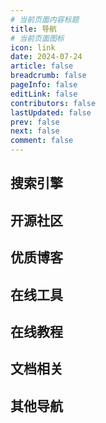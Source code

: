 ```yaml
---
# 当前页面内容标题
title: 导航
# 当前页面图标
icon: link
date: 2024-07-24
article: false
breadcrumb: false
pageInfo: false
editLink: false
contributors: false
lastUpdated: false
prev: false
next: false
comment: false
---
```


## 搜索引擎

<NavCard arr='[
    {"title": "必应", "url": "https://cn.bing.com/", "desc": "优秀的国内外搜索引擎", "icon": "/navicon/bing.ico"},
    {"title": "谷歌", "url": "https://www.google.com/", "desc": "被墙的国内外搜索引擎", "icon": "/navicon/google.ico"}
]'></NavCard>

## 开源社区

<NavCard arr='[
    {"title": "Dromara", "url": "https://gitee.com/dromara", "desc": "孵化HuTool的优秀开源社区", "icon": "/navicon/dromara.ico"},
    {"title": "OSRC", "url": "https://www.osrc.com/", "desc": "开源运行时社区", "icon": "/navicon/oscr.ico"},
    {"title": "Doocs", "url": "https://doocs.gitee.io/#/README_CN", "desc": "非常友好的技术社区", "icon": "/navicon/doocs.ico"}
]'></NavCard>

## 优质博客

<NavCard arr='[
    {"title": "阮一峰", "url": "https://www.ruanyifeng.com/", "desc": "阮一峰的个人网站", "icon": "/navicon/ruan.ico"},
    {"title": "Road2Coding", "url": "https://r2coding.com/#/", "desc": "程序羊博客", "icon": "/navicon/r2coding.png"},
    {"title": "大都督", "url": "https://www.yuque.com/renyong-jmovm/dadudu", "desc": "大都督周瑜的技术博客", "icon": "/navicon/yuque.png"},
    {"title": "Gitstar", "url": "https://gitstar-ranking.com/", "desc": "Github项目获赞数排名", "icon": "/navicon/gr.ico"},
    {"title": "JeeWeiXin", "url": "https://jeeweixin.com/", "desc": "微信小程序技术博客", "icon": "/navicon/jeeweixin.ico"},
    {"title": "潘子夜", "url": "https://www.panziye.com/", "desc": "潘子夜个人博客", "icon": "/navicon/panziye.ico"},
    {"title": "徐靖峰", "url": "https://www.cnkirito.moe/", "desc": "徐靖峰的个人博客", "icon": "/navicon/xujingfeng.jpg"},
    {"title": "芋道源码", "url": "https://www.iocoder.cn/", "desc": "源码聚集地", "icon": "/navicon/github.ico"},
    {"title": "全栈", "url": "https://www.pdai.tech/", "desc": "全栈知识体系", "icon": "/navicon/pdai.ico"},
    {"title": "程序猿DD", "url": "https://blog.didispace.com/", "desc": "程序猿DD的个人博客", "icon": "/navicon/dd.jpg"},
    {"title": "labuladong", "url": "https://labuladong.gitee.io/algo/", "desc": "labuladong的算法小抄", "icon": "/navicon/github.ico"}
]'></NavCard>

## 在线工具

<NavCard arr='[
    {"title": "下载加速", "url": "https://toolwa.com/github/", "desc": "Github下载加速", "icon": "/navicon/github.ico"},
    {"title": "菜鸟工具", "url": "https://c.runoob.com/", "desc": "菜鸟教程提供的工具集", "icon": "/navicon/cainiao.ico"},
    {"title": "工具集", "url": "https://tool.oschina.net/", "desc": "开源中国提供的工具集", "icon": "/navicon/oschina.ico"},
    {"title": "程序员", "url": "https://tool.lu/", "desc": "程序员的工具箱", "icon": "/navicon/chengxuyuan.ico"},
    {"title": "脚本之家", "url": "http://tools.jb51.net/", "desc": "脚本之家提供的工具箱", "icon": "/navicon/jiaoben.ico"},
    {"title": "W3C", "url": "https://123.w3cschool.cn/webtools", "desc": "W3C School旗下提供的工具箱", "icon": "/navicon/w3c.ico"},
    {"title": "云转换", "url": "https://cloudconvert.com/", "desc": "在线转化", "icon": "/navicon/yun.png"}
]'></NavCard>

## 在线教程

<NavCard arr='[
    {"title": "Electron", "url": "https://www.electronjs.org/", "desc": "electron官方文档", "icon": "/navicon/electron.svg"},
    {"title": "IDEA", "url": "https://idea.javaguide.cn/", "desc": "IDEA高效使用指南", "icon": "/navicon/idea.svg"},
    {"title": "QuickRef", "url": "https://quickref.me/", "desc": "快速学习各种语言的语法", "icon": "/navicon/quickref.png"},
    {"title": "中文网", "url": "http://c.biancheng.net/", "desc": "C语言中文网", "icon": "/navicon/c.ico"},
    {"title": "菜鸟教程", "url": "https://www.runoob.com/", "desc": "菜鸟在线教程", "icon": "/navicon/runoob.ico"},
    {"title": "W3C", "url": "https://www.w3cschool.cn/tutorial", "desc": "w3c在线基础教程", "icon": "/navicon/w3c.ico"},
    {"title": "w3school", "url": "https://www.w3school.com.cn/index.html", "desc": "领先的web技术教程", "icon": "/navicon/w3school.png"}
]'></NavCard>

## 文档相关

<NavCard arr='[
    {"title": "在线MD", "url": "https://markdown.com.cn/editor/", "desc": "在线编写MarkDown", "icon": "/navicon/github.ico"},
    {"title": "hope", "url": "https://vuepress-theme-hope.gitee.io/v2/zh/", "desc": "一个优秀静态博客搭建工具", "icon": "/navicon/hope.svg"}
]'></NavCard>

## 其他导航

<NavCard arr='[
    {"title": "极下解析", "url": "https://jixia.ltd/", "desc": "百度云外链解析", "icon": "/navicon/jixia.ico"},
    {"title": "MyOctoCat", "url": "https://myoctocat.com/", "desc": "程序员头像", "icon": "/navicon/github.ico"},
    {"title": "LeetCode", "url": "https://leetcode.cn/", "desc": "刷题网站", "icon": "/navicon/leetcode.ico"},
    {"title": "Jar包下载", "url": "https://search.maven.org/", "desc": "Jar包个版本下载", "icon": "/navicon/jar.ico"},
    {"title": "ghelper", "url": "http://ghelper.net/", "desc": "看世界", "icon": "/navicon/ghelper.png"},
    {"title": "Maven仓库", "url": "https://mvnrepository.com/", "desc": "Maven官方仓库", "icon": "/navicon/mvn.ico"}
]'></NavCard>